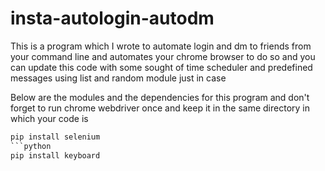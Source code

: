 # insta-autologin-autodm
This is a program which I wrote to automate login and dm to friends from your command line and automates your chrome browser to do so and you can update this code with some sought of time scheduler and predefined messages using list and random module just in case  

Below are the modules and the dependencies for this program  and don't forget to run chrome webdriver once and keep it in the same directory in which your code is
```python
pip install selenium 
```python
pip install keyboard
